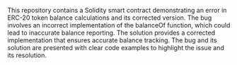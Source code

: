 This repository contains a Solidity smart contract demonstrating an error in ERC-20 token balance calculations and its corrected version. The bug involves an incorrect implementation of the balanceOf function, which could lead to inaccurate balance reporting. The solution provides a corrected implementation that ensures accurate balance tracking.  The bug and its solution are presented with clear code examples to highlight the issue and its resolution.